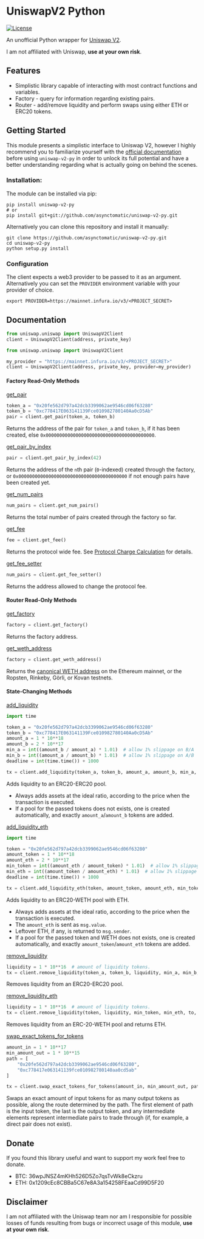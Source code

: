 # UniswapV2 Python

[![License](http://img.shields.io/badge/license-MIT-blue.svg)](https://raw.githubusercontent.com/asynctomatic/uniswap-v2-py/master/LICENSE)

An unofficial Python wrapper for [Uniswap V2](https://uniswap.exchange/).

I am not affiliated with Uniswap, **use at your own risk**.

## Features
- Simplistic library capable of interacting with most contract functions and variables.
- Factory - query for information regarding existing pairs.
- Router - add/remove liquidity and perform swaps using either ETH or ERC20 tokens.


## Getting Started
This module presents a simplistic interface to Uniswap V2, however I highly recommend you to familiarize yourself
with the [official documentation](https://uniswap.org/docs/v2) before using ``uniswap-v2-py`` in order to unlock
its full potential and have a better understanding regarding what is actually going on behind the scenes.

### Installation:
The module can be installed via pip:
```
pip install uniswap-v2-py
# or
pip install git+git://github.com/asynctomatic/uniswap-v2-py.git
```

Alternatively you can clone this repository and install it manually:
```
git clone https://github.com/asynctomatic/uniswap-v2-py.git
cd uniswap-v2-py
python setup.py install
```

### Configuration
The client expects a web3 provider to be passed to it as an argument.
Alternatively you can set the ``PROVIDER`` environment variable with your provider of choice.
```
export PROVIDER=https://mainnet.infura.io/v3/<PROJECT_SECRET>
```

## Documentation

```python
from uniswap.uniswap import UniswapV2Client
client = UniswapV2Client(address, private_key)
```

```python
from uniswap.uniswap import UniswapV2Client

my_provider = "https://mainnet.infura.io/v3/<PROJECT_SECRET>"
client = UniswapV2Client(address, private_key, provider=my_provider)
```

#### Factory Read-Only Methods

[get_pair](https://uniswap.org/docs/v2/smart-contracts/factory/#getpair)
```python
token_a = "0x20fe562d797a42dcb3399062ae9546cd06f63280"
token_b = "0xc778417E063141139Fce010982780140Aa0cD5Ab"
pair = client.get_pair(token_a, token_b)
```
Returns the address of the pair for ``token_a`` and ``token_b``, if it has been created, else ``0x0000000000000000000000000000000000000000``.

[get_pair_by_index](https://uniswap.org/docs/v2/smart-contracts/factory/#allpairs)
```python
pair = client.get_pair_by_index(42)
```
Returns the address of the ``n``th pair (``0``-indexed) created through the factory, or ``0x0000000000000000000000000000000000000000`` if not enough pairs have been created yet.

[get_num_pairs](https://uniswap.org/docs/v2/smart-contracts/factory/#allpairslength)
```python
num_pairs = client.get_num_pairs()
```
Returns the total number of pairs created through the factory so far.

[get_fee](https://uniswap.org/docs/v2/smart-contracts/factory/#feeto)
```python
fee = client.get_fee()
```
Returns the protocol wide fee. See [Protocol Charge Calculation](https://uniswap.org/docs/v2/smart-contracts/architecture/#protocol-charge-calculation) for details.

[get_fee_setter](https://uniswap.org/docs/v2/smart-contracts/factory/#feetosetter)
```python
num_pairs = client.get_fee_setter()
```
Returns the address allowed to change the protocol fee.

#### Router Read-Only Methods

[get_factory](https://uniswap.org/docs/v2/smart-contracts/router/#factory)
```python
factory = client.get_factory()
```
Returns the factory address.

[get_weth_address](https://uniswap.org/docs/v2/smart-contracts/router/#weth)
```python
factory = client.get_weth_address()
```
Returns the [canonical WETH address](https://blog.0xproject.com/canonical-weth-a9aa7d0279dd)
on the Ethereum mainnet, or the Ropsten, Rinkeby, Görli, or Kovan testnets.

#### State-Changing Methods

[add_liquidity](https://uniswap.org/docs/v2/smart-contracts/router/#addliquidity)
```python
import time

token_a = "0x20fe562d797a42dcb3399062ae9546cd06f63280"
token_b = "0xc778417E063141139Fce010982780140Aa0cD5Ab"
amount_a = 1 * 10**18
amount_b = 2 * 10**17
min_a = int((amount_b / amount_a) * 1.01)  # allow 1% slippage on B/A
min_b = int((amount_a / amount_b) * 1.01)  # allow 1% slippage on A/B
deadline = int(time.time()) + 1000

tx = client.add_liquidity(token_a, token_b, amount_a, amount_b, min_a, min_b, address, deadline)
```
Adds liquidity to an ERC20-ERC20 pool.
- Always adds assets at the ideal ratio, according to the price when the transaction is executed.
- If a pool for the passed tokens does not exists, one is created automatically, and exactly ``amount_a``/``amount_b`` tokens are added.

[add_liquidity_eth](https://uniswap.org/docs/v2/smart-contracts/router/#addliquidityeth)
```python
import time

token = "0x20fe562d797a42dcb3399062ae9546cd06f63280"
amount_token = 1 * 10**18
amount_eth = 2 * 10**17
min_token = int((amount_eth / amount_token) * 1.01)  # allow 1% slippage on B/A
min_eth = int((amount_token / amount_eth) * 1.01)  # allow 1% slippage on A/B
deadline = int(time.time()) + 1000

tx = client.add_liquidity_eth(token, amount_token, amount_eth, min_token, min_eth, address, deadline)
```
Adds liquidity to an ERC20-WETH pool with ETH.
- Always adds assets at the ideal ratio, according to the price when the transaction is executed.
- The ``amount_eth`` is sent as ``msg.value``.
- Leftover ETH, if any, is returned to ``msg.sender``.
- If a pool for the passed token and WETH does not exists, one is created automatically,
and exactly ``amount_token``/``amount_eth`` tokens are added.

[remove_liquidity](https://uniswap.org/docs/v2/smart-contracts/router/#removeliquidity)
```python
liquidity = 1 * 10**16  # amount of liquidity tokens.
tx = client.remove_liquidity(token_a, token_b, liquidity, min_a, min_b, to, deadline)
```
Removes liquidity from an ERC20-ERC20 pool.

[remove_liquidity_eth](https://uniswap.org/docs/v2/smart-contracts/router/#removeliquidityeth)
```python
liquidity = 1 * 10**16  # amount of liquidity tokens.
tx = client.remove_liquidity(token, liquidity, min_token, min_eth, to, deadline)
```
Removes liquidity from an ERC-20-WETH pool and returns ETH.

[swap_exact_tokens_for_tokens](https://uniswap.org/docs/v2/smart-contracts/router/#swapexacttokensfortokens)
```python
amount_in = 1 * 10**17
min_amount_out = 1 * 10**15
path = [
    "0x20fe562d797a42dcb3399062ae9546cd06f63280",
    "0xc778417e063141139fce010982780140aa0cd5ab"
]

tx = client.swap_exact_tokens_for_tokens(amount_in, min_amount_out, path, to_address, deadline)
```
Swaps an exact amount of input tokens for as many output tokens as possible,
along the route determined by the path. The first element of path is the input token,
the last is the output token, and any intermediate elements represent intermediate pairs
to trade through (if, for example, a direct pair does not exist).

## Donate
If you found this library useful and want to support my work feel free to donate.

- BTC: 36wpJNSZ4mKHh526D5Zo7qsTvWk8eCkzru
- ETH: 0x1209cEc8CBBa5C67e8A3a154258FEaaCd99D5F20

## Disclaimer
I am not affiliated with the Uniswap team nor am I responsible for possible losses of funds resulting from
bugs or incorrect usage of this module, **use at your own risk**.
